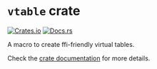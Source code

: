 <!-- Copyright © SixtyFPS GmbH <info@slint.dev> ; SPDX-License-Identifier: GPL-3.0-only OR LicenseRef-Slint-Royalty-free-1.1 OR LicenseRef-Slint-commercial -->

# `vtable` crate

[![Crates.io](https://img.shields.io/crates/v/vtable)](https://crates.io/crates/vtable)
[![Docs.rs](https://docs.rs/vtable/badge.svg)](https://docs.rs/vtable)

A macro to create ffi-friendly virtual tables.

Check the [crate documentation](https://docs.rs/vtable) for more details.
